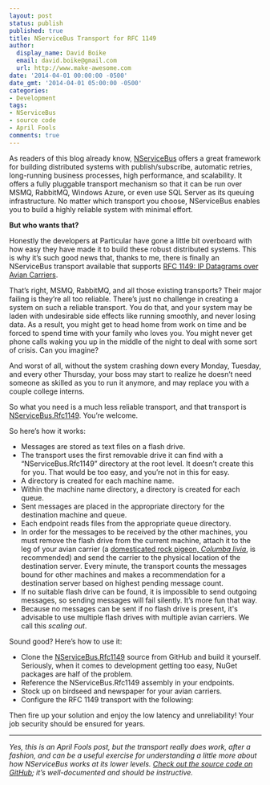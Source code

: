 ```yaml
---
layout: post
status: publish
published: true
title: NServiceBus Transport for RFC 1149
author:
  display_name: David Boike
  email: david.boike@gmail.com
  url: http://www.make-awesome.com
date: '2014-04-01 00:00:00 -0500'
date_gmt: '2014-04-01 05:00:00 -0500'
categories:
- Development
tags:
- NServiceBus
- source code
- April Fools
comments: true
---
```

As readers of this blog already know, [NServiceBus](http://particular.net/NServiceBus) offers a great framework for building distributed systems with publish/subscribe, automatic retries, long-running business processes, high performance, and scalability. It offers a fully pluggable transport mechanism so that it can be run over MSMQ, RabbitMQ, Windows Azure, or even use SQL Server as its queuing infrastructure. No matter which transport you choose, NServiceBus enables you to build a highly reliable system with minimal effort.

**But who wants that?**

Honestly the developers at Particular have gone a little bit overboard with how easy they have made it to build these robust distributed systems. This is why it’s such good news that, thanks to me, there is finally an NServiceBus transport available that supports [RFC 1149: IP Datagrams over Avian Carriers](http://tools.ietf.org/html/rfc1149).

That’s right, MSMQ, RabbitMQ, and all those existing transports? Their major failing is they’re all too reliable. There’s just no challenge in creating a system on such a reliable transport. You do that, and your system may be laden with undesirable side effects like running smoothly, and never losing data. As a result, you might get to head home from work on time and be forced to spend time with your family who loves you. You might never get phone calls waking you up in the middle of the night to deal with some sort of crisis. Can you imagine?

And worst of all, without the system crashing down every Monday, Tuesday, and every other Thursday, your boss may start to realize he doesn’t need someone as skilled as you to run it anymore, and may replace you with a couple college interns.

So what you need is a much less reliable transport, and that transport is [NServiceBus.Rfc1149](https://github.com/DavidBoike/NServiceBus.Rfc1149). You’re welcome.

<!-- more -->

So here’s how it works:

-   Messages are stored as text files on a flash drive.
-   The transport uses the first removable drive it can find with a “NServiceBus.Rfc1149” directory at the root level. It doesn’t create this for you. That would be too easy, and you’re not in this for easy.
-   A directory is created for each machine name.
-   Within the machine name directory, a directory is created for each queue.
-   Sent messages are placed in the appropriate directory for the destination machine and queue.
-   Each endpoint reads files from the appropriate queue directory.
-   In order for the messages to be received by the other machines, you must remove the flash drive from the current machine, attach it to the leg of your avian carrier (a [domesticated rock pigeon, *Columba livia*](http://en.wikipedia.org/wiki/Rock_pigeon), is recommended) and send the carrier to the physical location of the destination server. Every minute, the transport counts the messages bound for other machines and makes a recommendation for a destination server based on highest pending message count.
-   If no suitable flash drive can be found, it is impossible to send outgoing messages, so sending messages will fail silently. It’s more fun that way.
-   Because no messages can be sent if no flash drive is present, it's advisable to use multiple flash drives with multiple avian carriers. We call this *scaling out*.

 Sound good? Here’s how to use it:

-   Clone the [NServiceBus.Rfc1149](https://github.com/DavidBoike/NServiceBus.Rfc1149) source from GitHub and build it yourself. Seriously, when it comes to development getting too easy, NuGet packages are half of the problem.
-   Reference the NServiceBus.Rfc1149 assembly in your endpoints.
-   Stock up on birdseed and newspaper for your avian carriers.
-   Configure the RFC 1149 transport with the following:

 <script src="https://gist.github.com/9879119.js"></script>

Then fire up your solution and enjoy the low latency and unreliability! Your job security should be ensured for years.

* * * * *

*Yes, this is an April Fools post, but the transport really does work, after a fashion, and can be a useful exercise for understanding a little more about how NServiceBus works at its lower levels. [Check out the source code on GitHub](https://github.com/DavidBoike/NServiceBus.Rfc1149); it’s well-documented and should be instructive.*
